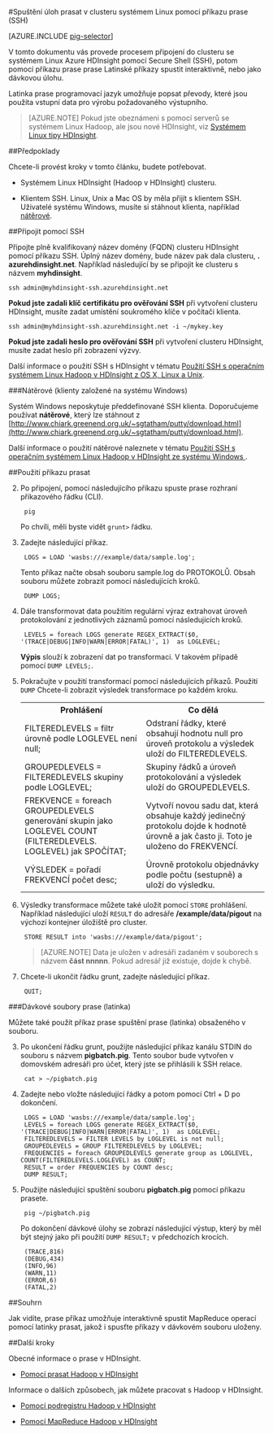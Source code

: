 <properties
   pageTitle="Prase Hadoop pomocí SSH na clusteru služby HDInsight | Microsoft Azure"
   description="Zjistěte, jak připojit ke clusteru Hadoop systémem Linux s SSH a pak pomocí příkazu prase prase Latinské příkazy spustit interaktivně nebo jako dávkovou úlohu."
   services="hdinsight"
   documentationCenter=""
   authors="Blackmist"
   manager="jhubbard"
   editor="cgronlun"
    tags="azure-portal"/>

<tags
   ms.service="hdinsight"
   ms.devlang="na"
   ms.topic="article"
   ms.tgt_pltfrm="na"
   ms.workload="big-data"
   ms.date="10/11/2016"
   ms.author="larryfr"/>

#<a name="run-pig-jobs-on-a-linux-based-cluster-with-the-pig-command-ssh"></a>Spuštění úloh prasat v clusteru systémem Linux pomocí příkazu prase (SSH)

[AZURE.INCLUDE [pig-selector](../../includes/hdinsight-selector-use-pig.md)]

V tomto dokumentu vás provede procesem připojení do clusteru se systémem Linux Azure HDInsight pomocí Secure Shell (SSH), potom pomocí příkazu prase prase Latinské příkazy spustit interaktivně, nebo jako dávkovou úlohu.

Latinka prase programovací jazyk umožňuje popsat převody, které jsou použita vstupní data pro výrobu požadovaného výstupního.

> [AZURE.NOTE] Pokud jste obeznámeni s pomocí serverů se systémem Linux Hadoop, ale jsou nové HDInsight, viz [Systémem Linux tipy HDInsight](hdinsight-hadoop-linux-information.md).

##<a id="prereq"></a>Předpoklady

Chcete-li provést kroky v tomto článku, budete potřebovat.

* Systémem Linux HDInsight (Hadoop v HDInsight) clusteru.

* Klientem SSH. Linux, Unix a Mac OS by měla přijít s klientem SSH. Uživatelé systému Windows, musíte si stáhnout klienta, například [nátěrové](http://www.chiark.greenend.org.uk/~sgtatham/putty/download.html).

##<a id="ssh"></a>Připojit pomocí SSH

Připojte plně kvalifikovaný název domény (FQDN) clusteru HDInsight pomocí příkazu SSH. Úplný název domény, bude název pak dala clusteru, **. azurehdinsight.net**. Například následující by se připojit ke clusteru s názvem **myhdinsight**.

    ssh admin@myhdinsight-ssh.azurehdinsight.net

**Pokud jste zadali klíč certifikátu pro ověřování SSH** při vytvoření clusteru HDInsight, musíte zadat umístění soukromého klíče v počítači klienta.

    ssh admin@myhdinsight-ssh.azurehdinsight.net -i ~/mykey.key

**Pokud jste zadali heslo pro ověřování SSH** při vytvoření clusteru HDInsight, musíte zadat heslo při zobrazení výzvy.

Další informace o použití SSH s HDInsight v tématu [Použití SSH s operačním systémem Linux Hadoop v HDInsight z OS X, Linux a Unix](hdinsight-hadoop-linux-use-ssh-unix.md).

###<a name="putty-windows-based-clients"></a>Nátěrové (klienty založené na systému Windows)

Systém Windows neposkytuje předdefinované SSH klienta. Doporučujeme používat **nátěrové**, který lze stáhnout z [http://www.chiark.greenend.org.uk/~sgtatham/putty/download.html](http://www.chiark.greenend.org.uk/~sgtatham/putty/download.html).

Další informace o použití nátěrové naleznete v tématu [Použití SSH s operačním systémem Linux Hadoop v HDInsight ze systému Windows ](hdinsight-hadoop-linux-use-ssh-windows.md).

##<a id="pig"></a>Použití příkazu prasat

2. Po připojení, pomocí následujícího příkazu spuste prase rozhraní příkazového řádku (CLI).

        pig

    Po chvíli, měli byste vidět `grunt>` řádku.

3. Zadejte následující příkaz.

        LOGS = LOAD 'wasbs:///example/data/sample.log';

    Tento příkaz načte obsah souboru sample.log do PROTOKOLŮ. Obsah souboru můžete zobrazit pomocí následujících kroků.

        DUMP LOGS;

4. Dále transformovat data použitím regulární výraz extrahovat úroveň protokolování z jednotlivých záznamů pomocí následujících kroků.

        LEVELS = foreach LOGS generate REGEX_EXTRACT($0, '(TRACE|DEBUG|INFO|WARN|ERROR|FATAL)', 1)  as LOGLEVEL;

    **Výpis** slouží k zobrazení dat po transformaci. V takovém případě pomocí `DUMP LEVELS;`.

5. Pokračujte v použití transformací pomocí následujících příkazů. Použití `DUMP` Chcete-li zobrazit výsledek transformace po každém kroku.

    <table>
    <tr>
    <th>Prohlášení</th><th>Co dělá</th>
    </tr>
    <tr>
    <td>FILTEREDLEVELS = filtr úrovně podle LOGLEVEL není null;</td><td>Odstraní řádky, které obsahují hodnotu null pro úroveň protokolu a výsledek uloží do FILTEREDLEVELS.</td>
    </tr>
    <tr>
    <td>GROUPEDLEVELS = FILTEREDLEVELS skupiny podle LOGLEVEL;</td><td>Skupiny řádků a úroveň protokolování a výsledek uloží do GROUPEDLEVELS.</td>
    </tr>
    <tr>
    <td>FREKVENCE = foreach GROUPEDLEVELS generování skupin jako LOGLEVEL COUNT (FILTEREDLEVELS. LOGLEVEL) jak SPOČÍTAT;</td><td>Vytvoří novou sadu dat, která obsahuje každý jedinečný protokolu dojde k hodnotě úrovně a jak často ji. Toto je uloženo do FREKVENCÍ.</td>
    </tr>
    <tr>
    <td>VÝSLEDEK = pořadí FREKVENCÍ počet desc;</td><td>Úrovně protokolu objednávky podle počtu (sestupně) a uloží do výsledku.</td>
    </tr>
    </table>

6. Výsledky transformace můžete také uložit pomocí `STORE` prohlášení. Například následující uloží `RESULT` do adresáře **/example/data/pigout** na výchozí kontejner úložiště pro cluster.

        STORE RESULT into 'wasbs:///example/data/pigout';

    > [AZURE.NOTE] Data je uložen v adresáři zadaném v souborech s názvem **část nnnnn**. Pokud adresář již existuje, dojde k chybě.

7. Chcete-li ukončit řádku grunt, zadejte následující příkaz.

        QUIT;

###<a name="pig-latin-batch-files"></a>Dávkové soubory prase (latinka)

Můžete také použít příkaz prase spuštění prase (latinka) obsaženého v souboru.

3. Po ukončení řádku grunt, použijte následující příkaz kanálu STDIN do souboru s názvem **pigbatch.pig**. Tento soubor bude vytvořen v domovském adresáři pro účet, který jste se přihlásili k SSH relace.

        cat > ~/pigbatch.pig

4. Zadejte nebo vložte následující řádky a potom pomocí Ctrl + D po dokončení.

        LOGS = LOAD 'wasbs:///example/data/sample.log';
        LEVELS = foreach LOGS generate REGEX_EXTRACT($0, '(TRACE|DEBUG|INFO|WARN|ERROR|FATAL)', 1)  as LOGLEVEL;
        FILTEREDLEVELS = FILTER LEVELS by LOGLEVEL is not null;
        GROUPEDLEVELS = GROUP FILTEREDLEVELS by LOGLEVEL;
        FREQUENCIES = foreach GROUPEDLEVELS generate group as LOGLEVEL, COUNT(FILTEREDLEVELS.LOGLEVEL) as COUNT;
        RESULT = order FREQUENCIES by COUNT desc;
        DUMP RESULT;

5. Použijte následující spuštění souboru **pigbatch.pig** pomocí příkazu prasete.

        pig ~/pigbatch.pig

    Po dokončení dávkové úlohy se zobrazí následující výstup, který by měl být stejný jako při použití `DUMP RESULT;` v předchozích krocích.

        (TRACE,816)
        (DEBUG,434)
        (INFO,96)
        (WARN,11)
        (ERROR,6)
        (FATAL,2)

##<a id="summary"></a>Souhrn

Jak vidíte, prase příkaz umožňuje interaktivně spustit MapReduce operací pomocí latinky prasat, jakož i spusťte příkazy v dávkovém souboru uloženy.

##<a id="nextsteps"></a>Další kroky

Obecné informace o prase v HDInsight.

* [Pomocí prasat Hadoop v HDInsight](hdinsight-use-pig.md)

Informace o dalších způsobech, jak můžete pracovat s Hadoop v HDInsight.

* [Pomocí podregistru Hadoop v HDInsight](hdinsight-use-hive.md)

* [Pomocí MapReduce Hadoop v HDInsight](hdinsight-use-mapreduce.md)
